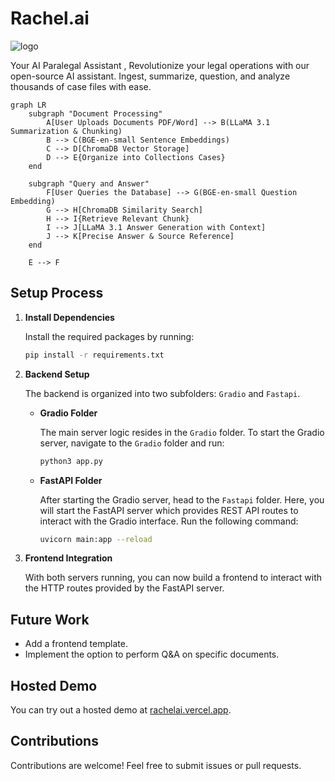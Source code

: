 # Rachel.ai

![logo](https://github.com/user-attachments/assets/a1b12de6-fb23-4014-8956-8e69bcd17673)


Your AI Paralegal Assistant ,
Revolutionize your legal operations with our open-source AI 
assistant. Ingest, summarize, question, and analyze thousands of case 
files with ease.
```mermaid
graph LR
    subgraph "Document Processing"
        A[User Uploads Documents PDF/Word] --> B(LLaMA 3.1 Summarization & Chunking)
        B --> C(BGE-en-small Sentence Embeddings)
        C --> D[ChromaDB Vector Storage]
        D --> E{Organize into Collections Cases}
    end
    
    subgraph "Query and Answer"
        F[User Queries the Database] --> G(BGE-en-small Question Embedding)
        G --> H[ChromaDB Similarity Search]
        H --> I{Retrieve Relevant Chunk}
        I --> J[LLaMA 3.1 Answer Generation with Context]
        J --> K[Precise Answer & Source Reference]
    end
    
    E --> F
```        
## Setup Process

1. **Install Dependencies**

   Install the required packages by running:

   ```bash
   pip install -r requirements.txt
   ```

2. **Backend Setup**

   The backend is organized into two subfolders: `Gradio` and `Fastapi`.

   - **Gradio Folder**

     The main server logic resides in the `Gradio` folder. To start the Gradio server, navigate to the `Gradio` folder and run:

     ```bash
     python3 app.py
     ```

   - **FastAPI Folder**

     After starting the Gradio server, head to the `Fastapi` folder. Here, you will start the FastAPI server which provides REST API routes to interact with the Gradio interface. Run the following command:

     ```bash
     uvicorn main:app --reload
     ```

3. **Frontend Integration**

   With both servers running, you can now build a frontend to interact with the HTTP routes provided by the FastAPI server.

## Future Work

- Add a frontend template.
- Implement the option to perform Q&A on specific documents.

## Hosted Demo

You can try out a hosted demo at [rachelai.vercel.app](http://rachelai.vercel.app).

## Contributions

Contributions are welcome! Feel free to submit issues or pull requests.
